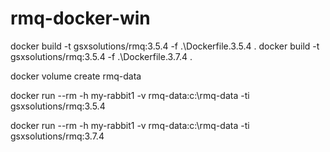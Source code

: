 # rmq-docker-win

docker build -t gsxsolutions/rmq:3.5.4 -f .\Dockerfile.3.5.4 .
docker build -t gsxsolutions/rmq:3.5.4 -f .\Dockerfile.3.7.4 .

docker volume create rmq-data

docker run --rm -h my-rabbit1 -v rmq-data:c:\rmq-data -ti gsxsolutions/rmq:3.5.4

docker run --rm -h my-rabbit1 -v rmq-data:c:\rmq-data -ti gsxsolutions/rmq:3.7.4
